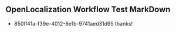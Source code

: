 ## OpenLocalization Workflow Test MarkDown

* 850ff41a-f39e-4012-8e1b-9741aed31d95 
thanks!



<!--HONumber=Jan16_HO4-->
